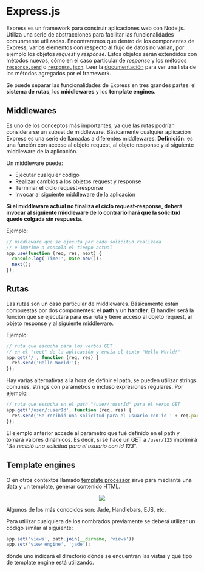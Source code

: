 # Express.js
Express es un framework para construir aplicaciones web con Node.js. Utiliza una serie de abstracciones para facilitar las funcionalidades comunmente utilizadas. Encontraremos que dentro de los componentes de Express, varios elementos con respecto al flujo de datos no varian, por ejemplo los objetos *request* y *response*. Estos objetos serán extendidos con métodos nuevos, cómo en el caso particular de *response* y los métodos [`response.send`](http://expressjs.com/4x/api.html#res.send) o [`response.json`](http://expressjs.com/4x/api.html#res.json). Leer la [documentación](http://expressjs.com/4x/api.html) para ver una lista de los métodos agregados por el framework.

Se puede separar las funcionalidades de Express en tres grandes partes: el **sistema de rutas**, los **middlewares** y los **template engines**.

## Middlewares
Es uno de los conceptos más importantes, ya que las rutas podrían considerarse un subset de middleware. Básicamente cualquier aplicación Express es una serie de llamadas a diferentes middlewares.
**Definición**: es una función con acceso al objeto request, al objeto response y al siguiente middleware de la aplicación.

Un middleware puede:
* Ejecutar cualquier código
* Realizar cambios a los objetos request y response
* Terminar el ciclo request-response
* Invocar al siguiente middleware de la aplicación

**Si el middleware actual no finaliza el ciclo request-response, deberá invocar al siguiente middleware de lo contrario hará que la solicitud quede colgada sin respuesta**.

Ejemplo:
```js
// middleware que se ejecuta por cada solicitud realizada
// e imprime a consola el tiempo actual
app.use(function (req, res, next) {
  console.log('Time:', Date.now());
  next();
});
```

## Rutas
Las rutas son un caso particular de middlewares. Básicamente están compuestas por dos componentes: el **path** y un **handler**. El handler será la función que se ejecutará para esa ruta y tiene acceso al objeto request, al objeto response y al siguiente middleware.

Ejemplo:
```js
// ruta que escucha para los verbos GET
// en el "root" de la aplicación y envia el texto "Hello World!"
app.get('/', function (req, res) {
  res.send('Hello World!');
});
```

Hay varias alternativas a la hora de definir el path, se pueden utilizar strings comunes, strings con parámetros o incluso expresiones regulares.
Por ejemplo:
```js
// ruta que escucha en el path "/user/:userId" para el verbo GET
app.get('/user/:userId', function (req, res) {
  res.send('Se recibió una solicitud para el usuario con id ' + req.params.userId);
});
```
El ejemplo anterior accede al parámetro que fué definido en el path y tomará valores dinámicos. Es decir, si se hace un GET a `/user/123` imprimirá "*Se recibió una solicitud para el usuario con id 123*".

## Template engines
O en otros contextos llamado [template processor](https://en.wikipedia.org/wiki/Template_processor) sirve para mediante una data y un template, generar contenido HTML.


<p align="center"><img src ="https://upload.wikimedia.org/wikipedia/commons/c/c7/TempEngGen015.svg" /></p>

Algunos de los más conocidos son: Jade, Handlebars, EJS, etc.

Para utilizar cualquiera de los nombrados previamente se deberá utilizar un código similar al siguiente:
```js
app.set('views', path.join(__dirname, 'views'))
app.set('view engine', 'jade');
```
dónde uno indicará el directorio dónde se encuentran las vistas y qué tipo de template engine está utilizando.
